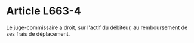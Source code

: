 # Article L663-4

Le juge-commissaire a droit, sur l'actif du débiteur, au remboursement de ses frais de déplacement.